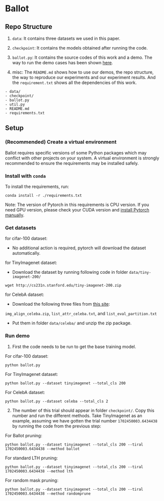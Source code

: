 # Ballot

## Repo Structure

1. `data`: It contains three datasets we used in this paper. 
   
2. `checkpoint`: It contains the models obtained after running the code.

3. `ballot.py`: It contains the source codes of this work and a demo. The way to run the demo cases has been shown [here](#setup).
   
4.  misc: The `README.md` shows how to use our demos, the repo structure, the way to reproduce our experiments and our experiment results. And the `requirement.txt` shows all the dependencies of this work.

```
- data/
- checkpoint/
- ballot.py
- util.py
- README.md
- requirements.txt
```

## <span id="setup">Setup</span>
### (Recommended) Create a virtual environment
Ballot requires specific versions of some Python packages which may conflict with other projects on your system. A virtual environment is strongly recommended to ensure the requirements may be installed safely.

### Install with `conda`
To install the requirements, run:

`conda install -r ./requirements.txt`

Note: The version of Pytorch in this requirements is CPU version. If you need GPU version, please check your CUDA version and [install Pytorch manually](https://pytorch.org/).

### Get datasets
for cifar-100 dataset:

- No additional action is required, pytorch will download the dataset automatically.

for TinyImagenet dataset:
- Download the dataset by running following code in folder `data/tiny-imagenet-200/`
```shell
wget http://cs231n.stanford.edu/tiny-imagenet-200.zip
```

for CelebA dataset:
- Download the following three files from [this site](https://mmlab.ie.cuhk.edu.hk/projects/CelebA.html):
  
`img_align_celeba.zip`, `list_attr_celeba.txt`, and `list_eval_partition.txt`
- Put them in folder `data/celeba/` and unzip the zip package.

### Run demo
1. First the code needs to be run to get the base training model.

For cifar-100 dataset:
```shell
python ballot.py 
```

For TinyImagenet dataset:
```shell
python ballot.py --dataset tinyimagenet --total_cls 200
```

For CelebA dataset:
```shell
python ballot.py --dataset celeba --total_cls 2
```

2. The number of this trial should appear in folder `checkpoint/`. Copy this number and run the different methods. Take TinyImagenet as an example, assuming we have gotten the trial number `1702450003.6434438` by running the code from the previous step:
   
For Ballot pruning:
```shell
python ballot.py --dataset tinyimagenet --total_cls 200 --tiral 1702450003.6434438 --method ballot
```

For standard LTH pruning:
```shell
python ballot.py --dataset tinyimagenet --total_cls 200 --tiral 1702450003.6434438 --method lth
```

For random mask pruning:
```shell
python ballot.py --dataset tinyimagenet --total_cls 200 --tiral 1702450003.6434438 --method randomprune
```